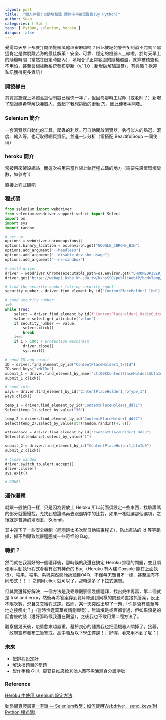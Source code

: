 ```yaml
---
layout: post
title:  "懶人神器！自動填體溫 讓你不再被記警告(By Python)"
author: Sean
categories: [ Bot ]
tags: [ Python, selenium, heroku ]
disqus: false
---
```


覺得每天早上都要打開瀏覽器填體溫很麻煩嗎？因此被記的警告多到消不完嗎？那這肯定是你脫離苦海的最佳解藥！安全、可靠、穩定的機器人上線啦，於每天早上的隨機時間（當然在限定時間內），填報合乎正常範圍的隨機體溫，就算被稽查也不用怕，甚至會根據新系統發布更新（v.1.1.0：新增破解驗證碼），有興趣？歡迎私訊獲得更多資訊！

### 開發緣由

其實實施線上填體溫這個制度已經快一年了，但因為那時工程師（或老師？）新增了驗證碼希望解決機器人，激起了我想挑戰的衝動(?)，因此便著手開發。

### Selenium 簡介
一套瀏覽器自動化的工具，爬蟲的利器。可自動開啟瀏覽器，執行似人的點選、滾度、輸入等，也可取得網頁資訊，並進一步分析（常搭配 BeautifulSoup 一同使用）

### heroku 簡介

常被用來架設網站，而這次被用來當作線上執行程式碼的地方（需要先設置環境變數，如參考1）

直接上程式碼吧

### 程式碼

```py
from selenium import webdriver
from selenium.webdriver.support.select import Select
import os
import sys
import random

# set up
options = webdriver.ChromeOptions()
options.binary_location = os.environ.get("GOOGLE_CHROME_BIN")
options.add_argument("--headless")
options.add_argument("--disable-dev-shm-usage")
options.add_argument("--no-sandbox")

# build driver
driver = webdriver.Chrome(executable_path=os.environ.get("CHROMEDRIVER_PATH"), options=options)
driver.get("https://webap1.kshs.kh.edu.tw/kshsSSO/publicWebAP/bodyTemp/index.aspx")

# find the security number (string security_code)
secutity_number = driver.find_element_by_id("ContentPlaceHolder1_lbN").text

# send security number
i=0
while True:
    select = driver.find_element_by_id(f'ContentPlaceHolder1_RadioButtonList1_{i}')
    value = select.get_attribute("value")
    if secutity_number == value:
        select.click()
        break
    i+=1
    if i > 100: # protection mechanism
        driver.close()
        sys.exit()

# send ID and submit
ID = driver.find_element_by_id("ContentPlaceHolder1_txtId")
ID.send_keys("<MYID>")
submit_1 = driver.find_element_by_name("ctl00$ContentPlaceHolder1$btnId")
submit_1.click()

# send info
ways = driver.find_element_by_id("ContentPlaceHolder1_rbType_1")
ways.click()

temp_1 = driver.find_element_by_id("ContentPlaceHolder1_ddl1")
Select(temp_1).select_by_value("36")

temp_2 = driver.find_element_by_id("ContentPlaceHolder1_ddl2")
Select(temp_2).select_by_value(str(random.randint(4, 8)))

attendance = driver.find_element_by_id("ContentPlaceHolder1_ddl3")
Select(attendance).select_by_value("1")

submit_2 = driver.find_element_by_id("ContentPlaceHolder1_btnId0")
submit_2.click()

# Close window
driver.switch_to.alert.accept()
driver.close()
sys.exit()

# DONE!
```

### 運作邏輯

就跟一般使用一樣，只是因為要放上 Heroku 所以前面須設定一些東西，找驗證碼的部分就慢慢找，先找到驗證碼再去跟選項中的比對，如果一樣就選那個選項，之後就是普通的填表單、Submit。

其中還下了一些安全機制（迴圈跑太多次就自動結束程式），防止網站的 id 等等跑掉，抓不到導致無限迴圈或一些奇怪的 Bug。

### 轉折？

然而就在我寫好的一個禮拜後，那時候的我還在搞定 Heroku 排程的問題，並且順便用手動執行程式看看有沒有神奇的 Bug（Heroku 有內建 Console 能在上面執行），結果，結果，系統突然開始換題目QAQ，不僅每天題目不一樣，甚至還有不同形式！！！ 之前用 click 就可以了，那時還多了下拉式選單。

但其實還算好解決，一個方法是我乖乖觀察個幾個禮拜，找出規律再寫，第二個就是 trial and error，然後再將答案存到資料庫遇到同樣的問題時直接抓答案，反正不限次數，況且又交給程式跑。然而，某一天突然出現了一題，「你是否有萬華等地之接觸史？」（當時恰逢萬華疫情剛爆發），無論填是或否都會過，但如果填是的話會被約談（還好那時候我還在觀望），之後我也不敢用第二種方法了。

觀察個幾天後，疫情愈來越嚴重，基於良心的譴責我也把這機器人關掉了。接著，「政府宣布發布三級警戒，高中職及以下學生停課！」好喔，看來用不到了呢：）

### 未來

* 把排程設定好
* 解決換題目的問題
* 製作手機 GUI，更容易推廣給其他人而不需洩漏身分證字號

### Reference

[Heroku 中使用 selenium 設定方法](https://aishuafei.com/heroku-selenium/)

[動態網頁爬蟲第一道鎖 — Selenium教學：如何使用Webdriver、send_keys(附Python 程式碼)](https://medium.com/marketingdatascience/selenium%E6%95%99%E5%AD%B8-%E4%B8%80-%E5%A6%82%E4%BD%95%E4%BD%BF%E7%94%A8webdriver-send-keys-988816ce9bed)